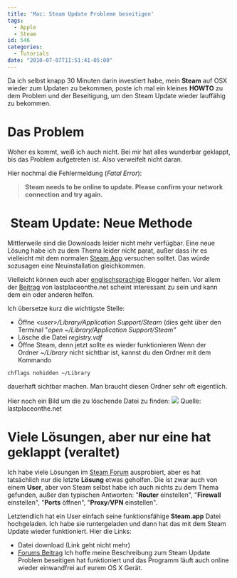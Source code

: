 ```yaml
---
title: 'Mac: Steam Update Probleme beseitigen'
tags:
  - Apple
  - Steam
id: 546
categories:
  - Tutorials
date: "2010-07-07T11:51:41-05:00"
---
```


Da ich selbst knapp 30 Minuten darin investiert habe, mein **Steam** auf OSX wieder zum Updaten zu bekommen, poste ich mal ein kleines **HOWTO** zu dem Problem und der Beseitigung, um den Steam Update wieder lauffähig zu bekommen.<!--more-->

# Das Problem

Woher es kommt, weiß ich auch nicht. Bei mir hat alles wunderbar geklappt, bis das Problem aufgetreten ist. Also verweifelt nicht daran.

Hier nochmal die Fehlermeldung (_Fatal Error_):
> **Steam needs to be online to update. Please confirm your network connection and try again.**

#  Steam Update: Neue Methode

Mittlerweile sind die Downloads leider nicht mehr verfügbar. Eine neue Lösung habe ich zu dem Thema leider nicht parat, außer dass ihr es vielleicht mit dem normalen [Steam App](http://store.steampowered.com/about/ "Steam Download") versuchen solltet. Das würde sozusagen eine Neuinstallation gleichkommen.

Vielleicht können euch aber [englischsprachige](http://excid3.com/blog/osx-error-steam-needs-to-be-online-to-update/#.UW1aMCugMvU) Blogger helfen. Vor allem der [Beitrag](http://lastplaceonthe.net/steam-needs-online-update/) von lastplaceonthe.net scheint interessant zu sein und kann dem ein oder anderen helfen.

Ich übersetze kurz die wichtigste Stelle:

*   Öffne _&lt;user&gt;/Library/Application Support/Steam_ (dies geht über den Terminal "_open ~/Library/Application Support/Steam"_
*   Lösche die Datei _registry.vdf_
*   Öffne Steam, denn jetzt sollte es wieder funktionieren
Wenn der Ordner _~/Library_ nicht sichtbar ist, kannst du den Ordner mit dem Kommando

`chflags nohidden ~/Library`

dauerhaft sichtbar machen. Man braucht diesen Ordner sehr oft eigentlich.

Hier noch ein Bild um die zu löschende Datei zu finden:
[![](http://lastplaceonthe.net/wp-content/uploads/2011/02/Screen-shot-2011-06-24-at-10.32.27.png)](http://lastplaceonthe.net/wp-content/uploads/2011/02/Screen-shot-2011-06-24-at-10.32.27.png)
Quelle: lastplaceonthe.net

# Viele Lösungen, aber nur eine hat geklappt (veraltet)

Ich habe viele Lösungen im [Steam Forum](http://forums.steampowered.com/forums/showthread.php?t=1265379) ausprobiert, aber es hat tatsächlich nur die letzte **Lösung** etwas geholfen. Die ist zwar auch von einem **User**, aber von Steam selbst habe ich auch nichts zu dem Thema gefunden, außer den typischen Antworten: "**Router** einstellen", "**Firewall** einstellen", "**Ports** öffnen", "**Proxy**/**VPN** einstellen".

Letztendlich hat ein User einfach seine funktionsfähige **Steam.app** Datei hochgeladen. Ich habe sie runtergeladen und dann hat das mit dem Steam Update wieder funktioniert. Hier die Links:

*   Datei download (Link geht nicht mehr)
*   [Forums Beitrag](http://forums.steampowered.com/forums/showpost.php?p=15362738&amp;postcount=246)
Ich hoffe meine Beschreibung zum Steam Update Problem beseitigen hat funktioniert und das Programm läuft auch online wieder einwandfrei auf eurem OS X Gerät.
